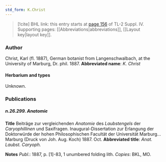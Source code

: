 ```yaml
---
std_form: K.Christ
---
```


> [!cite] BHL link: this entry starts at [page 156](https://www.biodiversitylibrary.org/page/33265833) of TL-2 Suppl. IV.
> Supporting pages: [[Abbreviations|abbreviations]], [[Layout key|layout key]].

### Author

Christ, Karl (fl. 1887), German botanist from Langenschwalbach, at the University of Marburg, Dr. phil. 1887. 
**Abbreviated name**: *K. Christ*

#### Herbarium and types

Unknown.

### Publications

##### n.26.299. Anatomie

**Title**
Beiträge zur vergleichenden *Anatomie* des *Laubstengels* der *Caryophillinen* und Saxifragen. Inaugural-Dissertation zur Erlangung der Doktorwürde der hohen Philosophischen Facultät der Universität Marburg... Marburg (Druck von Joh. Aug. Koch) 1887. Oct.
**Abbreviated title**: *Anat. Laubst. Caryoph.*

**Notes**
*Publ*.: 1887, p. \[1\]-83, 1 unumbered folding lith. *Copies*: BKL, MO.

